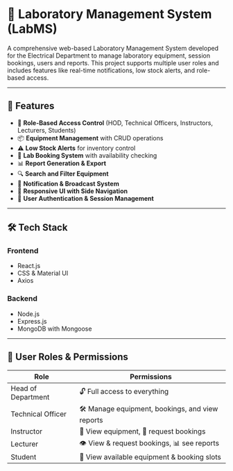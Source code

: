 # 🧪 Laboratory Management System (LabMS)

A comprehensive web-based Laboratory Management System developed for the Electrical Department to manage laboratory equipment, session bookings, users and reports. This project supports multiple user roles and includes features like real-time notifications, low stock alerts, and role-based access.

---

## 🚀 Features

- 🔐 **Role-Based Access Control** (HOD, Technical Officers, Instructors, Lecturers, Students)
- 📦 **Equipment Management** with CRUD operations
- ⚠️ **Low Stock Alerts** for inventory control
- 📅 **Lab Booking System** with availability checking
- 📊 **Report Generation & Export**
- 🔍 **Search and Filter Equipment**
- 🔔 **Notification & Broadcast System**
- 🧭 **Responsive UI with Side Navigation**
- 📁 **User Authentication & Session Management**

---

## 🛠️ Tech Stack

### Frontend
- React.js
- CSS & Material UI
- Axios

### Backend
- Node.js
- Express.js
- MongoDB with Mongoose

---

## 👥 User Roles & Permissions

| **Role**              | **Permissions**                                            |
|-----------------------|------------------------------------------------------------|
| Head of Department    | 🔓 Full access to everything                               |
| Technical Officer     | 🛠️ Manage equipment, bookings, and view reports            |
| Instructor            | 👀 View equipment, 📝 request bookings                      |
| Lecturer              | 👁️ View & request bookings, 📊 see reports                 |
| Student               | 📄 View available equipment & booking slots                |

